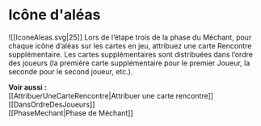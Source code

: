 # Icône d'aléas
![[IconeAleas.svg|25]] Lors de l’étape trois de la phase du Méchant, pour chaque icône d’aléas sur les cartes en jeu, attribuez une carte Rencontre supplémentaire. Les cartes supplémentaires sont distribuées dans l’ordre des joueurs (la première carte supplémentaire pour le premier Joueur, la seconde pour le second joueur, etc.). 

**Voir aussi :**  
[[AttribuerUneCarteRencontre|Attribuer une carte rencontre]]  
[[DansOrdreDesJoueurs]]  
[[PhaseMechant|Phase de Méchant]]